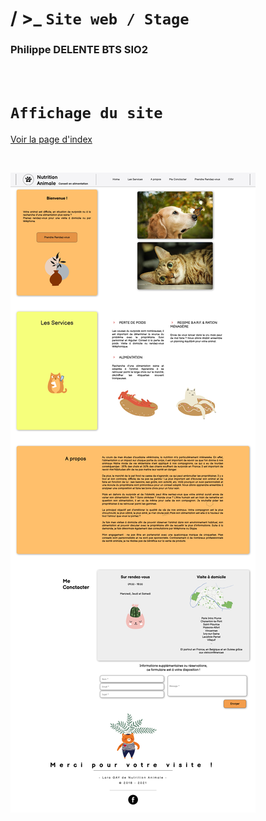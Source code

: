 # / &gt;_ ``` Site web / Stage ```

### Philippe DELENTE BTS SIO2

<br>

# `Affichage du site`
[Voir la page d'index](https://phildaiguille.github.io/site/Nutrition_Animale_Conseil_en_alimentation.html)

<br>

![TP_Blog](./asset/Screen.png "TP_Blog")


